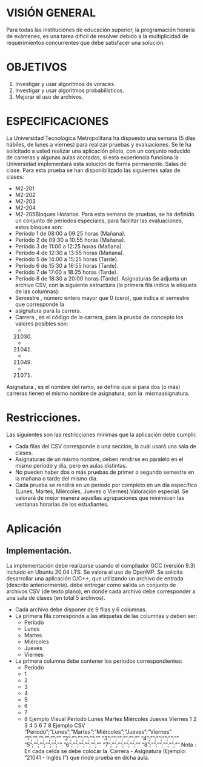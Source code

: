 # VISIÓN GENERAL
Para todas las instituciones de educación superior, la programación horaria de exámenes, es una
tarea difícil de resolver debido a la multiplicidad de requerimientos concurrentes que debe
satisfacer una solución.
# OBJETIVOS
1. Investigar y usar algoritmos de voraces.
2. Investigar y usar algoritmos probabilísticos.
3. Mejorar el uso de archivos.
# ESPECIFICACIONES
La Universidad Tecnológica Metropolitana ha dispuesto una semana (5 días hábiles, de lunes a
viernes) para realizar pruebas y evaluaciones. Se le ha solicitado a usted realizar una aplicación
piloto, con un conjunto reducido de carreras y algunas aulas acotadas, si esta experiencia
funciona la Universidad implementará esta solución de forma permanente.
Salas de clase.
Para esta prueba se han disponibilizado las siguientes salas de clases:
- M2-201
- M2-202
- M2-203
- M2-204
- M2-205Bloques Horarios.
Para esta semana de pruebas, se ha definido un conjunto de períodos especiales, para facilitar
las evaluaciones, estos bloques son:
- Período 1​ de 08:00 a 09:25 horas (Mañana).
- Período 2​ de 09:30 a 10:55 horas (Mañana).
- Período 3​ de 11:00 a 12:25 horas (Mañana).
- Período 4​ de 12:30 a 13:55 horas (Mañana).
- Período 5​ de 14:00 a 15:25 horas (Tarde).
- Período 6​ de 15:30 a 16:55 horas (Tarde).
- Período 7​ de 17:00 a 18:25 horas (Tarde).
- Período 8​ de 18:30 a 20:00 horas (Tarde).
Asignaturas
Se adjunta un archivo CSV, con la siguiente estructura (la primera fila indica la etiqueta de las
columnas):
- Semestre​ , número entero mayor que 0 (cero), que indica el semestre que corresponde la
- asignatura para la carrera.
- Carrera​ , es el código de la carrera, para la prueba de concepto los valores posibles son:
    - 21030.
    - 21041.
    - 21049.
    - 21071.
Asignatura​ , es el nombre del ramo, se define que si para dos (o más) carreras tienen el
mismo nombre de asignatura, son la ​ misma​ asignatura.
# Restricciones.
Las siguientes son las restricciones mínimas que la aplicación debe cumplir.
- Cada filas del CSV corresponde a una sección, la cuál usará una sala de clases.
- Asignaturas de un mismo nombre, deben rendirse en paralelo en el mismo período y día, pero en aulas distintas.
- No pueden haber dos o más pruebas de primer o segundo semestre en la mañana o
tarde del mismo día.
- Cada prueba se rendirá en un período por completo en un día específico (Lunes, Martes, Miércoles, Jueves o Viernes).Valoración especial.
Se valorará de mejor manera aquellas agrupaciones que minimicen las ventanas horarias de los
estudiantes.
# Aplicación
## Implementación.
La implementación debe realizarse usando el compilador GCC (versión 9.3) incluido en Ubuntu 20.04 LTS. Se valora el uso de OpenMP.
Se solicita desarrollar una aplicación C/C++, que utilizando un archivo de entrada (descrito
anteriormente). debe entregar como salida un conjunto de archivos CSV (de texto plano), en
donde cada archivo debe corresponder a una sala de clases (en total 5 archivos).
- Cada archivo debe disponer de 9 filas y 6 columnas.
- La primera fila corresponde a las etiquetas de las columnas y deben ser:
    - Período
    - Lunes
    - Martes
    - Miércoles
    - Jueves
    - Viernes
- La primera columna debe contener los períodos correspondientes:
    - Período
    - 1
    - 2
    - 3
    - 4
    - 5
    - 6
    - 7
    - 8
Ejemplo Visual
Período
Lunes
Martes
Miércoles
Jueves
Viernes
1
2
3
4
5
6
7
8
Ejemplo CSV
“Período”;”Lunes”;”Martes”;”Miércoles”;”Jueves”;”Viernes”
“1”;””;””;””;””;””
“2”;””;””;””;””;””
“3”;””;””;””;””;””
“4”;””;””;””;””;””
“5”;””;””;””;””;””
“6”;””;””;””;””;””
“7”;””;””;””;””;””
“8”;””;””;””;””;””
Nota​ : En cada celda se debe colocar la ​ Carrera - Asignatura​ (Ejemplo: “21041 - Inglés I”) que
rinde prueba en dicha aula.